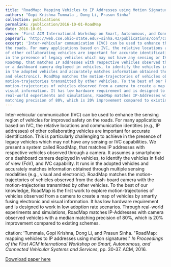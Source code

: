 ```yaml
---
title: "RoadMap: Mapping Vehicles to IP Addresses using Motion Signatures"
authors: "Gopi Krishna Tummala , Dong Li, Prasun Sinha"
collection: publications
permalink: /publication/2016-10-01-RoadMap
date: 2016-10-01
venue: 'First ACM International Workshop on Smart, Autonomous, and Connected Vehicular Systems and Services (colocated with ACM MobiCom)'
paperurl: 'http://web.cse.ohio-state.edu/~sinha.43/publications/conf/carsys16-roadmap.pdf'
excerpt: 'Inter-vehicular communication (IVC) can be used to enhance the sensing region of vehicles for improved safety on
the roads. For many applications based on IVC, the relative locations and communication identities (e.g., IP addresses)
of other collaborating vehicles are important for accurate identification. This is particularly challenging to achieve
in the presence of legacy vehicles which may not have any sensing or IVC capabilities. We present a system called
RoadMap, that matches IP addresses with respective vehicles observed through a camera. It assumes a smartphone
or a dashboard camera deployed in vehicles, to identify the vehicles in field of view (FoV), and IVC capability. It runs
in the adopted vehicles and accurately matches information obtained through multiple sensing modalities (e.g., visual
and electronic). RoadMap matches the motion-trajectories of vehicles observed from the dash-board camera with the
motion-trajectories transmitted by other vehicles. To the best of our knowledge, RoadMap is the first work to explore
motion-trajectories of vehicles observed from a camera to create a map of vehicles by smartly fusing electronic and
visual information. It has low hardware requirement and is designed to work in low adoption rate scenarios. Through
real-world experiments and simulations, RoadMap matches IP-Addresses with camera observed vehicles with a median
matching precision of 80%, which is 20% improvement compared to existing schemes.'
---
```

Inter-vehicular communication (IVC) can be used to enhance the sensing region of vehicles for improved safety on
the roads. For many applications based on IVC, the relative locations and communication identities (e.g., IP addresses)
of other collaborating vehicles are important for accurate identification. This is particularly challenging to achieve
in the presence of legacy vehicles which may not have any sensing or IVC capabilities. We present a system called
RoadMap, that matches IP addresses with respective vehicles observed through a camera. It assumes a smartphone
or a dashboard camera deployed in vehicles, to identify the vehicles in field of view (FoV), and IVC capability. It runs
in the adopted vehicles and accurately matches information obtained through multiple sensing modalities (e.g., visual
and electronic). RoadMap matches the motion-trajectories of vehicles observed from the dash-board camera with the
motion-trajectories transmitted by other vehicles. To the best of our knowledge, RoadMap is the first work to explore
motion-trajectories of vehicles observed from a camera to create a map of vehicles by smartly fusing electronic and
visual information. It has low hardware requirement and is designed to work in low adoption rate scenarios. Through
real-world experiments and simulations, RoadMap matches IP-Addresses with camera observed vehicles with a median
matching precision of 80%, which is 20% improvement compared to existing schemes.

citation: 'Tummala, Gopi Krishna, Dong Li, and Prasun Sinha. "RoadMap: mapping vehicles to IP addresses using motion signatures." <i> In Proceedings of the First ACM International Workshop on Smart, Autonomous, and Connected Vehicular Systems and Services</i>, pp. 30-37. ACM, 2016.

[Download paper here](http://web.cse.ohio-state.edu/~sinha.43/publications/conf/carsys16-roadmap.pdf)

